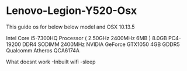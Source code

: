 # Lenovo-Legion-Y520-Osx

This guide os for below below model and OSX 10.13.5

Intel Core i5-7300HQ Processor ( 2.50GHz 2400MHz 6MB )
8.0GB PC4-19200 DDR4 SODIMM 2400MHz
NVIDIA GeForce GTX1050 4GB GDDR5
Qualcomm Atheros QCA6174A 

What doesnt work
-Inbuilt wifi
-sleep


